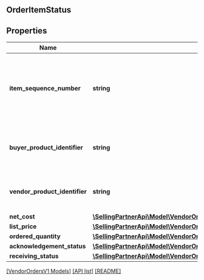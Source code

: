 ## OrderItemStatus

## Properties

Name | Type | Description | Notes
------------ | ------------- | ------------- | -------------
**item_sequence_number** | **string** | Numbering of the item on the purchase order. The first item will be 1, the second 2, and so on. |
**buyer_product_identifier** | **string** | Buyer's Standard Identification Number (ASIN) of an item. | [optional]
**vendor_product_identifier** | **string** | The vendor selected product identification of the item. | [optional]
**net_cost** | [**\SellingPartnerApi\Model\VendorOrdersV1\Money**](Money.md) |  | [optional]
**list_price** | [**\SellingPartnerApi\Model\VendorOrdersV1\Money**](Money.md) |  | [optional]
**ordered_quantity** | [**\SellingPartnerApi\Model\VendorOrdersV1\OrderItemStatusOrderedQuantity**](OrderItemStatusOrderedQuantity.md) |  | [optional]
**acknowledgement_status** | [**\SellingPartnerApi\Model\VendorOrdersV1\OrderItemStatusAcknowledgementStatus**](OrderItemStatusAcknowledgementStatus.md) |  | [optional]
**receiving_status** | [**\SellingPartnerApi\Model\VendorOrdersV1\OrderItemStatusReceivingStatus**](OrderItemStatusReceivingStatus.md) |  | [optional]

[[VendorOrdersV1 Models]](../) [[API list]](../../Api) [[README]](../../../README.md)
